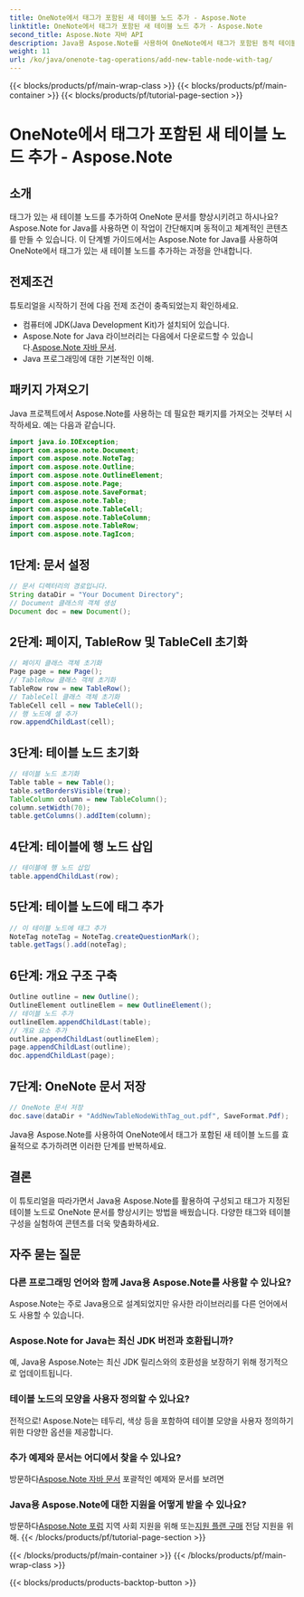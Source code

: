 ```yaml
---
title: OneNote에서 태그가 포함된 새 테이블 노드 추가 - Aspose.Note
linktitle: OneNote에서 태그가 포함된 새 테이블 노드 추가 - Aspose.Note
second_title: Aspose.Note 자바 API
description: Java용 Aspose.Note를 사용하여 OneNote에서 태그가 포함된 동적 테이블 노드를 추가하는 방법을 알아보세요. 문서 정리를 쉽게 강화하세요.
weight: 11
url: /ko/java/onenote-tag-operations/add-new-table-node-with-tag/
---
```


{{< blocks/products/pf/main-wrap-class >}}
{{< blocks/products/pf/main-container >}}
{{< blocks/products/pf/tutorial-page-section >}}

# OneNote에서 태그가 포함된 새 테이블 노드 추가 - Aspose.Note

## 소개
태그가 있는 새 테이블 노드를 추가하여 OneNote 문서를 향상시키려고 하시나요? Aspose.Note for Java를 사용하면 이 작업이 간단해지며 동적이고 체계적인 콘텐츠를 만들 수 있습니다. 이 단계별 가이드에서는 Aspose.Note for Java를 사용하여 OneNote에서 태그가 있는 새 테이블 노드를 추가하는 과정을 안내합니다.
## 전제조건
튜토리얼을 시작하기 전에 다음 전제 조건이 충족되었는지 확인하세요.
- 컴퓨터에 JDK(Java Development Kit)가 설치되어 있습니다.
-  Aspose.Note for Java 라이브러리는 다음에서 다운로드할 수 있습니다.[Aspose.Note 자바 문서](https://reference.aspose.com/note/java/).
- Java 프로그래밍에 대한 기본적인 이해.
## 패키지 가져오기
Java 프로젝트에서 Aspose.Note를 사용하는 데 필요한 패키지를 가져오는 것부터 시작하세요. 예는 다음과 같습니다.
```java
import java.io.IOException;
import com.aspose.note.Document;
import com.aspose.note.NoteTag;
import com.aspose.note.Outline;
import com.aspose.note.OutlineElement;
import com.aspose.note.Page;
import com.aspose.note.SaveFormat;
import com.aspose.note.Table;
import com.aspose.note.TableCell;
import com.aspose.note.TableColumn;
import com.aspose.note.TableRow;
import com.aspose.note.TagIcon;
```
## 1단계: 문서 설정
```java
// 문서 디렉터리의 경로입니다.
String dataDir = "Your Document Directory";
// Document 클래스의 객체 생성
Document doc = new Document();
```
## 2단계: 페이지, TableRow 및 TableCell 초기화
```java
// 페이지 클래스 객체 초기화
Page page = new Page();
// TableRow 클래스 객체 초기화
TableRow row = new TableRow();
// TableCell 클래스 객체 초기화
TableCell cell = new TableCell();
// 행 노드에 셀 추가
row.appendChildLast(cell);
```
## 3단계: 테이블 노드 초기화
```java
// 테이블 노드 초기화
Table table = new Table();
table.setBordersVisible(true);
TableColumn column = new TableColumn();
column.setWidth(70);
table.getColumns().addItem(column);
```
## 4단계: 테이블에 행 노드 삽입
```java
// 테이블에 행 노드 삽입
table.appendChildLast(row);
```
## 5단계: 테이블 노드에 태그 추가
```java
// 이 테이블 노드에 태그 추가
NoteTag noteTag = NoteTag.createQuestionMark();
table.getTags().add(noteTag);
```
## 6단계: 개요 구조 구축
```java
Outline outline = new Outline();
OutlineElement outlineElem = new OutlineElement();
// 테이블 노드 추가
outlineElem.appendChildLast(table);
// 개요 요소 추가
outline.appendChildLast(outlineElem);
page.appendChildLast(outline);
doc.appendChildLast(page);
```
## 7단계: OneNote 문서 저장
```java
// OneNote 문서 저장
doc.save(dataDir + "AddNewTableNodeWithTag_out.pdf", SaveFormat.Pdf);
```
Java용 Aspose.Note를 사용하여 OneNote에서 태그가 포함된 새 테이블 노드를 효율적으로 추가하려면 이러한 단계를 반복하세요.
## 결론
이 튜토리얼을 따라가면서 Java용 Aspose.Note를 활용하여 구성되고 태그가 지정된 테이블 노드로 OneNote 문서를 향상시키는 방법을 배웠습니다. 다양한 태그와 테이블 구성을 실험하여 콘텐츠를 더욱 맞춤화하세요.
## 자주 묻는 질문
### 다른 프로그래밍 언어와 함께 Java용 Aspose.Note를 사용할 수 있나요?
Aspose.Note는 주로 Java용으로 설계되었지만 유사한 라이브러리를 다른 언어에서도 사용할 수 있습니다.
### Aspose.Note for Java는 최신 JDK 버전과 호환됩니까?
예, Java용 Aspose.Note는 최신 JDK 릴리스와의 호환성을 보장하기 위해 정기적으로 업데이트됩니다.
### 테이블 노드의 모양을 사용자 정의할 수 있나요?
전적으로! Aspose.Note는 테두리, 색상 등을 포함하여 테이블 모양을 사용자 정의하기 위한 다양한 옵션을 제공합니다.
### 추가 예제와 문서는 어디에서 찾을 수 있나요?
 방문하다[Aspose.Note 자바 문서](https://reference.aspose.com/note/java/) 포괄적인 예제와 문서를 보려면
### Java용 Aspose.Note에 대한 지원을 어떻게 받을 수 있나요?
 방문하다[Aspose.Note 포럼](https://forum.aspose.com/c/note/28) 지역 사회 지원을 위해 또는[지원 플랜 구매](https://purchase.aspose.com/buy) 전담 지원을 위해.
{{< /blocks/products/pf/tutorial-page-section >}}

{{< /blocks/products/pf/main-container >}}
{{< /blocks/products/pf/main-wrap-class >}}

{{< blocks/products/products-backtop-button >}}
